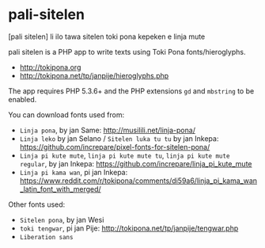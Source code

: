 # pali-sitelen

[pali sitelen] li ilo tawa sitelen toki pona kepeken e linja mute

pali sitelen is a PHP app to write texts using Toki Pona fonts/hieroglyphs.

- http://tokipona.org
- http://tokipona.net/tp/janpije/hieroglyphs.php

The app requires PHP 5.3.6+ and the PHP extensions `gd` and `mbstring` to be enabled.

You can download fonts used from:

- `Linja pona`, by jan Same: http://musilili.net/linja-pona/
- `Linja leko` by jan Selano / `Sitelen luka tu tu` by jan Inkepa: https://github.com/increpare/pixel-fonts-for-sitelen-pona/
- `Linja pi kute mute`, `linja pi kute mute tu`, `linja pi kute mute regular`, by jan Inkepa: https://github.com/increpare/linja_pi_kute_mute
- `Linja pi kama wan`, pi jan Inkepa: https://www.reddit.com/r/tokipona/comments/di59a6/linja_pi_kama_wan_latin_font_with_merged/

Other fonts used:
- `Sitelen pona`, by jan Wesi
- `toki tengwar`, pi jan Pije: http://tokipona.net/tp/janpije/tengwar.php
- `Liberation sans`
